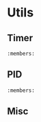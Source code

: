 # Utils

## Timer

```{doxygenclass} genesis::Timer
:members:
```

## PID

```{doxygenclass} genesis::PID
:members:
```

## Misc

```{doxygenfunction} genesis::slew
```

```{doxygenfunction} genesis::radToDeg
```

```{doxygenfunction} genesis::degToRad
```

```{doxygenfunction} genesis::sanitizeAngle
```

```{doxygenfunction} genesis::angleError
```

```{doxygenfunction} genesis::avg
```

```{doxygenfunction} genesis::ema
```

```{doxygenfunction} genesis::getCurvature
```
